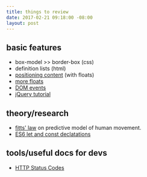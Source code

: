 ```yaml
---
title: things to review
date: 2017-02-21 09:18:00 -08:00
layout: post
---
```


## basic features
- box-model >> border-box (css)
- definition lists (html)
- [positioning content](http://learn.shayhowe.com/html-css/positioning-content/#floats) (with floats)
- [more floats](https://css-tricks.com/all-about-floats/)
- [DOM events](https://www.smashingmagazine.com/2013/11/an-introduction-to-dom-events/)
- [jQuery tutorial](http://try.jquery.com/)

## theory/research
- [fitts' law](https://en.wikipedia.org/wiki/Fitts's_law) on predictive model of human movement.
- [ES6 let and const declatations](https://strongloop.com/strongblog/es6-variable-declarations/)

## tools/useful docs for devs
- [HTTP Status Codes](https://httpstatuses.com/)